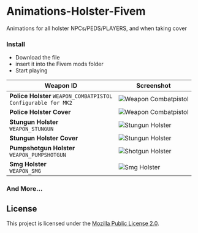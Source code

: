 # Animations-Holster-Fivem
Animations for all holster NPCs/PEDS/PLAYERS, and when taking cover

### Install

- Download the file
- insert it into the Fivem mods folder
- Start playing
 
 
| Weapon ID | Screenshot |
|--|--|
| **Police Holster** `WEAPON_COMBATPISTOL` <br> `Configurable for MK2` | ![Weapon Combatpistol](https://cdn.discordapp.com/attachments/377525784870387724/1272555709002809497/image.png?ex=66bb675b&is=66ba15db&hm=995cfc44ec0f11226faa99f36c380b944b1412f04cd42667c1c1b82924c17a88&) |
| **Police Holster Cover**  <br>  | ![Weapon Combatpistol](https://cdn.discordapp.com/attachments/377525784870387724/1272555810601308251/image.png?ex=66bb6774&is=66ba15f4&hm=67320d5fa3dfa5403f178ea5e91dceb5a530ed49df93c68500d6ca4cfa26ee06&) |
|**Stungun Holster** <br> `WEAPON_STUNGUN`| ![Stungun Holster](https://cdn.discordapp.com/attachments/377525784870387724/1272556229230592115/image.png?ex=66bb67d8&is=66ba1658&hm=0ac5cdd6e3ede84fea9928a03bc878456792da64439f392f047ecfff6f0dda39&) |
|**Stungun Holster Cover** <br> | ![Stungun Holster](https://cdn.discordapp.com/attachments/377525784870387724/1272556363888721981/image.png?ex=66bb67f8&is=66ba1678&hm=5b3ae206a23c8e27e2cccab1e562493b9fea7ab0c91ec095a9c0d4bd9e79fa7e&) |
|**Pumpshotgun Holster** <br> `WEAPON_PUMPSHOTGUN`| ![Shotgun Holster](https://cdn.discordapp.com/attachments/377525784870387724/1272557265307832420/image.png?ex=66bb68cf&is=66ba174f&hm=fb36c88741bd3aa4c7eeb31045a87a27da408a134d6f3d11ff83d1a1ea12e9b8&) |
|**Smg Holster** <br> `WEAPON_SMG`| ![Smg Holster](https://cdn.discordapp.com/attachments/377525784870387724/1272557722516197386/image.png?ex=66bb693c&is=66ba17bc&hm=8541969133732547e4944ec3fbc79510467a185fe3775f4fff7df125f22894f9&) |

### And More...

## License

This project is licensed under the [Mozilla Public License 2.0](https://opensource.org/licenses/MPL-2.0).

